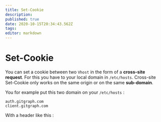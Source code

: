 ```yaml
---
title: Set-Cookie
description: 
published: true
date: 2020-10-15T20:34:43.562Z
tags: 
editor: markdown
---
```


# Set-Cookie

You can set a cookie between two `Vhost` in the form of a **cross-site request**. For this you have to your local domain in `/etc/hosts`. Cross-site Set-Cookie only works on the same origin or on the same **sub-domain**. 

You for example put this two domain on your `/etc/hosts` : 

```
auth.gitgraph.com
client.gitgraph.com
```

With a header like this : 

```

```